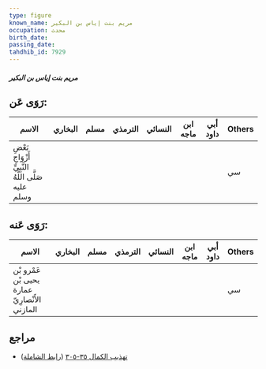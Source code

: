 ```yaml
---
type: figure
known_name: مريم بنت إياس بن البكير
occupation: محدث
birth_date:
passing_date:
tahdhib_id: 7929
---
```

##### مريم بنت إياس بن البكير

## رَوَى عَن:
| الاسم                                                | البخاري | مسلم | الترمذي | النسائي | ابن ماجه | أبي داود | Others |
| ---------------------------------------------------- | ------- | ---- | ------- | ------- | -------- | -------- | ------ |
| بَعْضِ أَزْوَاجِ النَّبِيِّ صَلَّى اللَّهُ عليه وسلم |         |      |         |         |          |          | سي     |
## رَوَى عَنه:
| الاسم                                          | البخاري | مسلم | الترمذي | النسائي | ابن ماجه | أبي داود | Others |
| ---------------------------------------------- | ------- | ---- | ------- | ------- | -------- | -------- | ------ |
| عَمْرو بْن يحيى بْن عمارة الأَنْصارِيّ المازني |         |      |         |         |          |          | سي     |
## مراجع
- [تهذيب الكمال ٣٥-٣٠٥](obsidian://open?vault=Tahdhib-al-Kamal&file=Figures/٧٩٢٩-مريم%20بنت%20إياس%20بن%20البكير) ([رابط الشاملة](https://shamela.ws/book/3722/18904))